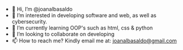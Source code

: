 - 👋 Hi, I’m @joanalbasaldo
- 👀 I’m interested in developing software and web, as well as cybersecurity.
- 🌱 I’m currently learning OOP's such as html, css & python
- 💞️ I’m looking to collaborate on developing 
- 📫 How to reach me? Kindly email me at: joanalbasaldo@gmail.com

<!---
joanalbasaldo/joanalbasaldo is a ✨ special ✨ repository because its `README.md` (this file) appears on your GitHub profile.
You can click the Preview link to take a look at your changes.
--->
